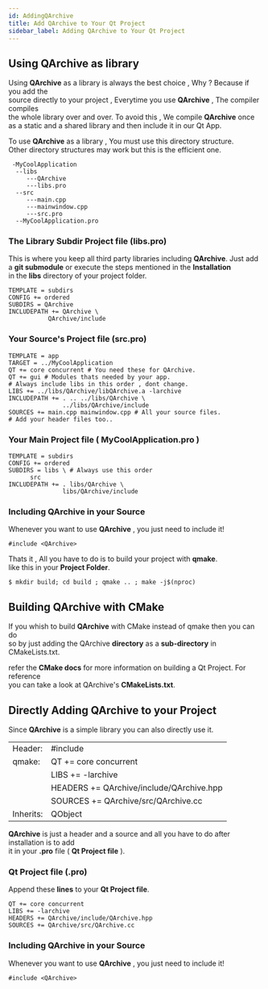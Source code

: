 ```yaml
---
id: AddingQArchive
title: Add QArchive to Your Qt Project
sidebar_label: Adding QArchive to Your Qt Project
---
```


## Using QArchive as library

Using **QArchive** as a library is always the best choice , Why ? Because if you add the    
source directly to your project , Everytime you use **QArchive** , The compiler compiles   
the whole library over and over. To avoid this , We compile **QArchive** once as a static
and a shared library and then include it in our Qt App.

To use **QArchive** as a library , You must use this directory structure.   
Other directory structures may work but this is the efficient one.

```
 -MyCoolApplication
  --libs
     ---QArchive
     ---libs.pro
  --src
     ---main.cpp
     ---mainwindow.cpp
     ---src.pro
  --MyCoolApplication.pro
```

### The Library Subdir Project file (libs.pro)

This is where you keep all third party libraries including **QArchive**.
Just add a **git submodule** or execute the steps mentioned in the **Installation**   
in the **libs** directory of your project folder.



```
TEMPLATE = subdirs
CONFIG += ordered
SUBDIRS = QArchive
INCLUDEPATH += QArchive \
	       QArchive/include
```


### Your Source's Project file (src.pro)

```
TEMPLATE = app
TARGET = ../MyCoolApplication
QT += core concurrent # You need these for QArchive.
QT += gui # Modules thats needed by your app.
# Always include libs in this order , dont change.
LIBS += ../libs/QArchive/libQArchive.a -larchive 
INCLUDEPATH += . .. ../libs/QArchive \
               ../libs/QArchive/include
SOURCES += main.cpp mainwindow.cpp # All your source files.
# Add your header files too..
```

### Your Main Project file ( MyCoolApplication.pro )

```
TEMPLATE = subdirs
CONFIG += ordered
SUBDIRS = libs \ # Always use this order
	  src
INCLUDEPATH += . libs/QArchive \
               libs/QArchive/include
```

### Including QArchive in your Source

Whenever you want to use **QArchive** , you just need to include it!

```
#include <QArchive>
```


Thats it , All you have to do is to build your project with **qmake**.   
like this in your **Project Folder**.   

``` $ mkdir build; cd build ; qmake .. ; make -j$(nproc) ```


## Building QArchive with CMake

If you whish to build **QArchive** with CMake instead of qmake then you can do   
so by just adding the QArchive **directory** as a **sub-directory** in CMakeLists.txt.

refer the **CMake docs** for more information on building a Qt Project. For reference   
you can take a look at QArchive's **CMakeLists.txt**.


## Directly Adding QArchive to your Project

Since **QArchive** is a simple library you can also directly use it.

|	    |				               |		
|-----------|------------------------------------------|
|  Header:  | #include <QArchive>	               |
|   qmake:  | QT += core concurrent	       	       |
|   	    | LIBS += -larchive		               |
|	    | HEADERS += QArchive/include/QArchive.hpp |
|           | SOURCES += QArchive/src/QArchive.cc      |
| Inherits: | QObject			               |

**QArchive** is just a header and a source and all you have to do after installation is to add   
it in your **.pro** file ( **Qt Project file** ).

### Qt Project file (**.pro**)

Append these **lines** to your **Qt Project file**.

```
QT += core concurrent
LIBS += -larchive
HEADERS += QArchive/include/QArchive.hpp
SOURCES += QArchive/src/QArchive.cc
```

### Including QArchive in your Source

Whenever you want to use **QArchive** , you just need to include it!

```
#include <QArchive>
```

